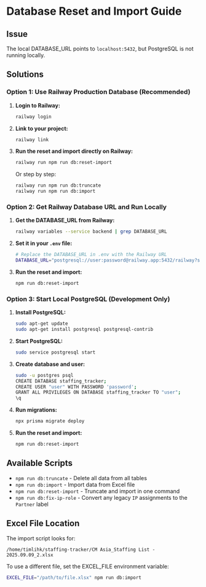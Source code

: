 # Database Reset and Import Guide

## Issue
The local DATABASE_URL points to `localhost:5432`, but PostgreSQL is not running locally.

## Solutions

### Option 1: Use Railway Production Database (Recommended)

1. **Login to Railway:**
   ```bash
   railway login
   ```

2. **Link to your project:**
   ```bash
   railway link
   ```

3. **Run the reset and import directly on Railway:**
   ```bash
   railway run npm run db:reset-import
   ```

   Or step by step:
   ```bash
   railway run npm run db:truncate
   railway run npm run db:import
   ```

### Option 2: Get Railway Database URL and Run Locally

1. **Get the DATABASE_URL from Railway:**
   ```bash
   railway variables --service backend | grep DATABASE_URL
   ```

2. **Set it in your `.env` file:**
   ```bash
   # Replace the DATABASE_URL in .env with the Railway URL
   DATABASE_URL="postgresql://user:password@railway.app:5432/railway?schema=public"
   ```

3. **Run the reset and import:**
   ```bash
   npm run db:reset-import
   ```

### Option 3: Start Local PostgreSQL (Development Only)

1. **Install PostgreSQL:**
   ```bash
   sudo apt-get update
   sudo apt-get install postgresql postgresql-contrib
   ```

2. **Start PostgreSQL:**
   ```bash
   sudo service postgresql start
   ```

3. **Create database and user:**
   ```bash
   sudo -u postgres psql
   CREATE DATABASE staffing_tracker;
   CREATE USER "user" WITH PASSWORD 'password';
   GRANT ALL PRIVILEGES ON DATABASE staffing_tracker TO "user";
   \q
   ```

4. **Run migrations:**
   ```bash
   npx prisma migrate deploy
   ```

5. **Run the reset and import:**
   ```bash
   npm run db:reset-import
   ```

## Available Scripts

- `npm run db:truncate` - Delete all data from all tables
- `npm run db:import` - Import data from Excel file
- `npm run db:reset-import` - Truncate and import in one command
- `npm run db:fix-ip-role` - Convert any legacy `IP` assignments to the `Partner` label

## Excel File Location

The import script looks for:
```
/home/timlihk/staffing-tracker/CM Asia_Staffing List - 2025.09.09_2.xlsx
```

To use a different file, set the EXCEL_FILE environment variable:
```bash
EXCEL_FILE="/path/to/file.xlsx" npm run db:import
```
